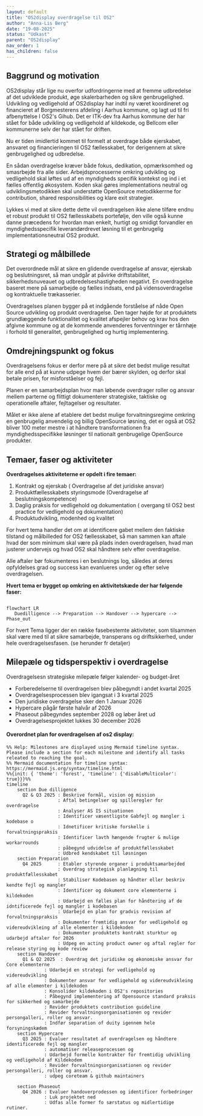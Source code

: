 ```yaml
---
layout: default
title: "OS2display overdragelse til OS2"
author: "Anna-Lis Berg"
date: "19-08-2025"
status: "Udkast"
parent: "OS2display"
nav_order: 1
has_children: false
---
```

## Baggrund og motivation

OS2display står lige nu overfor udfordringerne med at fremme udbredelse af det udviklede produkt, øge skalerbarheden og sikre genbrugelighed.
Udvikling og vedligehold af OS2display har indtil ny været koordineret og financieret af Borgmesterens afdeling i Aarhus kommune,  og lagt ud til fri afbenyttelse I OS2's Gihub.
Det er ITK-dev fra Aarhus kommune der har stået for både udvikling og vedligehold af kildekode, og Bellcom eller kommunerne selv der har stået for driften.

Nu er tiden imidlertid kommet til formelt at overdrage både ejerskabet, ansvaret og financieringen til OS2 fællesskabet, for derigennem at sikre genbrugelighed og udbredelse.

En sådan overdragelse kræver både fokus, dedikation, opmærksomhed og smasrbejde fra alle sider. Arbejdsprocesserne omkring udvikling og vedligehold skal løftes ud af en myndigheds specifik kontekst og ind i et fælles offentlig økosystem. Koden skal gøres implementations neutral og udviklingsmetodikken skal understøtte OpenSource metodikkerrne for contribution, shared responsibilities og klare exit strategier.  

Lykkes vi med at sikre dette dette vil overdragelsen ikke alene tilføre endnu et robust produkt til OS2 fællesskabets portefølje, den ville også kunne danne præcedens for hvordan man enkelt, hurtigt  og smidigt forvandler en myndighedsspecifik leverandørdrevet løsning
til et genbrugelig implementationsneutral OS2 produkt.

## Strategi og målbillede

Det overordnede mål at sikre en glidende overdragelse af ansvar, ejerskab og beslutningsret, så man undgår at påvirke driftstabilitet, sikkerhedsnuveauet og udbredelseshastigheden negativt.
En overdragelse baseret mere på samarbejde og fælles indsats, end på vidensoverdragelse og kontraktuelle trækasserier. 

Overdragelses planen bygger på et indgående forståelse af nåde Open Source udvikling og produkt overdragelse. Den tager højde for at produktets grundlæggende funktionalitet og kvalitet afspejler behov og krav hos den afgivne kommune og at de kommende anvenderes forventninger er tårnhøje i forhold til generalitet, genbrugelighed og hurtig implementering.

## Omdrejningspunkt og fokus

Overdragelsens fokus er derfor mere på at sikre det bedst mulige resultat for alle end på at kunne udpege hvem der bærer skylden, og derfor skal betale prisen, for misforståelser og fejl. 

Planen er en samarbejdsplan hvor man løbende overdrager roller og ansvar mellem parterne og flittigt dokumenterer strategiske, taktiske og operationelle aftaler, fejltagelser og resultater.

Målet er ikke alene af etablere det bedst mulige forvaltningsregime omkring en genbrugelig anvendelig og billig OpenSource løsning, det er også at OS2 bliver 100 meter mestre i at håndtere transformationen fra myndighedsspecifikke løsninger til nationalt genbrugelige OpenSource produkter.

## Temaer, faser  og aktiviteter

**Overdragelses aktiviteterne er opdelt i fire temaer:**
1. Kontrakt og ejerskab ( Overdragelse af det juridiske ansvar)
2. Produktfællesskabets styringsmode (Overdragelse af beslutningskompetence)
3. Daglig praksis for vedligehold og dokumentation ( overgang til OS2 best practice for vedligehold og dokumentation)
4. Produktudvikling, modenhed og kvalitet

For hvert tema handler det om at identificere gabet mellem den faktiske tilstand og målbilleded for OS2 fællesskabet, så man sammen kan aftale hvad der som minimum skal være på plads inden overdragelsen, hvad man justerer undervejs og hvad OS2 skal håndtere selv efter overdragelse. 

Alle aftaler bør fokumenteres i en beslutnings log, således at deres opfyldelses grad og success kan evanlueres under og efter selve overdragelsen.
   
**Hvert tema er bygget op omkring en aktivitetskæde der har følgende faser:**

```mermaid

flowchart LR
   Duedilligence --> Preparation --> Handover --> hypercare --> Phase_out

```
For hvert Tema ligger der en række fasebestemte aktiviteter, som tilsammen skal være med til at sikre samarbejde, transperans og driftsikkerhed, under hele overdragelsesfasen.
(se herunder fr detaljer)

## Milepæle og tidsperspektiv i overdragelse

Overdragelsesn strategiske milepæle følger kalender- og budget-året

- Forberedelserne til overdragelsen blev påbegyndt i andet kvartal 2025
- Overdragelsesprocessen blev igangsat i 3 kvartal 2025 
- Den juridiske overdragelse sker den 1 Januar 2026
- Hypercare pågår første halvår af 2026
- Phaseout påbegyndes september 2028 og løber året ud
- Overdragelsesprojektet lukkes 30 december 2026



#### Overordnet plan for overdragelsen af os2 display:

```mermaid
%% Help: Milestones are displayed using Mermaid timeline syntax. Please include a section for each milestone and identify all tasks releated to reaching the goal.
%% Mermaid documentation for timeline syntax: https://mermaid.js.org/syntax/timeline.html
%%{init: { 'theme': 'forest', 'timeline': {'disableMulticolor': true}}}%%
timeline
    section Due dilligence
      Q2 & Q3 2025 : Beskrive formål, vision og mission
                   : Aftal betingelser og spilleregler for overdragelse
                   : Analyser AS IS situationen
                   : Identificer væsentligste Gabfejl og mangler i kodebase o
                   : Idnetificer kritiske forskelle i forvaltningspraksis
                   : Identificer lavth hængende frugter & mulige workarrounds
                   : påbegynd udvidelse af produktfællesskabet
                   : Udbred kendskabet til løsningen
    section Preparation
      Q4 2025      : Etabler styrende organer i produktsamarbejded
                   : Overdrag strategisk planlægning til produktfællesskabet
                   : Stabiliser Kodebasen og håndter eller beskriv kendte fejl og mangler
                   : Identificer og dokument core elementerne i kildekoden
                   : Udarbejd en fælles plan for håndtering af de idntificerede fejl og mangler i kodebasen
                   : Udarbejd en plan for gradvis revision af forvaltningspraksis 
                   : Dokumenter fremtidig ansvar for vedligehold og videreudvikleing af alle elementer i kildekoden
                   : Dokumenter produktets kontrakt sturktur og udarbejd aftaler for 2026
                   : Udpeg en acting product owner og aftal regler for release styring og kode review
    section Handover
      Q1 & Q2 2025  : Overdrag det juridiske og økonomiske ansvar for Core elementerne
              : Udarbejd en strategi for vedligehold og videreudvikling
              : Dokumenter ansvar for vedligehold og videreudvikleing af alle elementer i kildekoden
              : Konsolider kildekoden i OS2's repositories
              : Påbegynd implementering af Opensource standard praksis for sikkerhed og samarbejde
              : Revider produktets contribution guideline
              : Revider forvaltningsorganisationen og revider persongalleri, roller og ansvar. 
              : Indfør separation of duity igennem hele forsyningskædem
    section Hypercare
      Q3 2025 : Evaluer resultatet af overdragelsen og håndtere identificerede fejl og mangler
              : automatiser releaseprocessen og 
              : Udarbejd formelle kontrakter for fremtidig udvikling og vedligehold af Kildekodem
              : Revider forvaltningsorganisationen og revider persongalleri, roller og ansvar. 
              : udpeg coreteam & github maintainers

    section Phaseout
      Q4 2026 : Evaluer handoverprodessen og identificer forbedringer
              : Luk projektet ned
              : Udfas alle former fo særstatus og midlertidige rutiner. 

```
  
